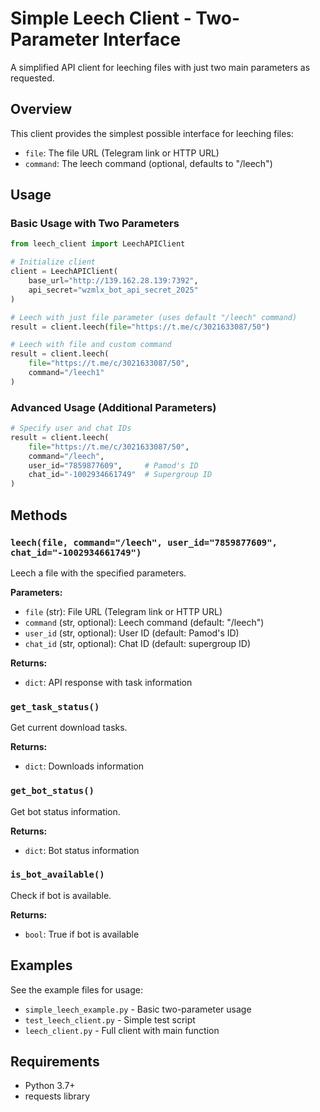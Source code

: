 # Simple Leech Client - Two-Parameter Interface

A simplified API client for leeching files with just two main parameters as requested.

## Overview

This client provides the simplest possible interface for leeching files:
- `file`: The file URL (Telegram link or HTTP URL)
- `command`: The leech command (optional, defaults to "/leech")

## Usage

### Basic Usage with Two Parameters

```python
from leech_client import LeechAPIClient

# Initialize client
client = LeechAPIClient(
    base_url="http://139.162.28.139:7392",
    api_secret="wzmlx_bot_api_secret_2025"
)

# Leech with just file parameter (uses default "/leech" command)
result = client.leech(file="https://t.me/c/3021633087/50")

# Leech with file and custom command
result = client.leech(
    file="https://t.me/c/3021633087/50",
    command="/leech1"
)
```

### Advanced Usage (Additional Parameters)

```python
# Specify user and chat IDs
result = client.leech(
    file="https://t.me/c/3021633087/50",
    command="/leech",
    user_id="7859877609",     # Pamod's ID
    chat_id="-1002934661749"  # Supergroup ID
)
```

## Methods

### `leech(file, command="/leech", user_id="7859877609", chat_id="-1002934661749")`

Leech a file with the specified parameters.

**Parameters:**
- `file` (str): File URL (Telegram link or HTTP URL)
- `command` (str, optional): Leech command (default: "/leech")
- `user_id` (str, optional): User ID (default: Pamod's ID)
- `chat_id` (str, optional): Chat ID (default: supergroup ID)

**Returns:**
- `dict`: API response with task information

### `get_task_status()`

Get current download tasks.

**Returns:**
- `dict`: Downloads information

### `get_bot_status()`

Get bot status information.

**Returns:**
- `dict`: Bot status information

### `is_bot_available()`

Check if bot is available.

**Returns:**
- `bool`: True if bot is available

## Examples

See the example files for usage:
- `simple_leech_example.py` - Basic two-parameter usage
- `test_leech_client.py` - Simple test script
- `leech_client.py` - Full client with main function

## Requirements

- Python 3.7+
- requests library